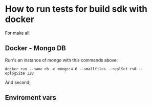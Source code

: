 # How to run tests for build sdk with docker
For make all 

## Docker - Mongo DB
Run's an instance of mongo with this commands above:
```
docker run --name db -d mongo:4.0 --smallfiles --replSet rs0 --oplogSize 128
```
And second, 


## Enviroment vars

## 